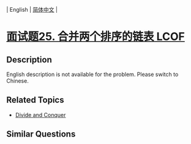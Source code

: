 
| English | [简体中文](README.md) |

# [面试题25. 合并两个排序的链表  LCOF](https://leetcode-cn.com/problems/he-bing-liang-ge-pai-xu-de-lian-biao-lcof/)

## Description

English description is not available for the problem. Please switch to Chinese.

## Related Topics

- [Divide and Conquer](https://leetcode-cn.com/tag/divide-and-conquer)

## Similar Questions


